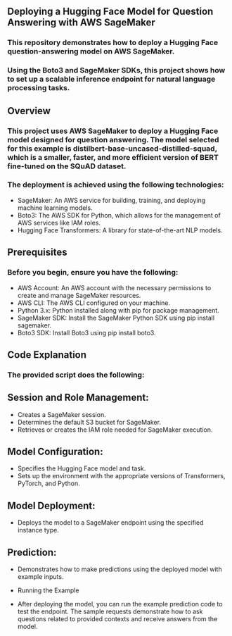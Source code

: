 ## Deploying a Hugging Face Model for Question Answering with AWS SageMaker

### This repository demonstrates how to deploy a Hugging Face question-answering model on AWS SageMaker. 
### Using the Boto3 and SageMaker SDKs, this project shows how to set up a scalable inference endpoint for natural language processing tasks.

## Overview
### This project uses AWS SageMaker to deploy a Hugging Face model designed for question answering. The model selected for this example is distilbert-base-uncased-distilled-squad, which is a smaller, faster, and more efficient version of BERT fine-tuned on the SQuAD dataset.

### The deployment is achieved using the following technologies:

- SageMaker: An AWS service for building, training, and deploying machine learning models.
- Boto3: The AWS SDK for Python, which allows for the management of AWS services like IAM roles.
- Hugging Face Transformers: A library for state-of-the-art NLP models.

## Prerequisites
### Before you begin, ensure you have the following:

- AWS Account: An AWS account with the necessary permissions to create and manage SageMaker resources.
- AWS CLI: The AWS CLI configured on your machine.
- Python 3.x: Python installed along with pip for package management.
- SageMaker SDK: Install the SageMaker Python SDK using pip install sagemaker.
- Boto3 SDK: Install Boto3 using pip install boto3.

## Code Explanation
### The provided script does the following:

## Session and Role Management:
- Creates a SageMaker session.
- Determines the default S3 bucket for SageMaker.
- Retrieves or creates the IAM role needed for SageMaker execution.

## Model Configuration:
- Specifies the Hugging Face model and task.
- Sets up the environment with the appropriate versions of Transformers, PyTorch, and Python.

## Model Deployment:
- Deploys the model to a SageMaker endpoint using the specified instance type.

## Prediction:
- Demonstrates how to make predictions using the deployed model with example inputs.
- Running the Example

- After deploying the model, you can run the example prediction code to test the endpoint. The sample requests demonstrate how to ask questions related to provided contexts and receive answers from the model.
